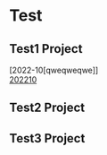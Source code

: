 # Test 


## Test1 Project
[2022-10[qweqweqwe]]   
[202210](https://www.baidu.com)


## Test2 Project


## Test3 Project
